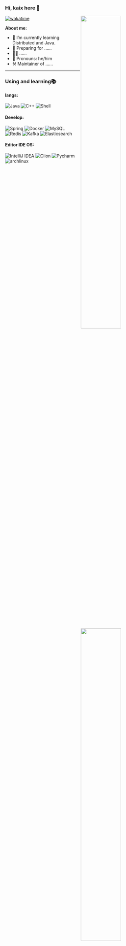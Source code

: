### Hi, kaix here 👋
[![wakatime](https://wakatime.com/badge/user/16e81593-c1d1-4caf-b9db-afe1b7198789.svg)](https://wakatime.com/@16e81593-c1d1-4caf-b9db-afe1b7198789)
<img align="right" width="51%" src="https://github-readme-stats.vercel.app/api?username=kaixin2&show_icons=true&icon_color=CE1D2D&text_color=718096&bg_color=ffffff&hide_title=true" />

**About me:**

- 🌱 I’m currently learning Distributed and Java.
- 🔭 Preparing for ......
- 👨‍🔬 ......
- 🧑 Pronouns: he/him
- ⚒️ Maintainer of ......
---

### Using and learning📚
<img align="right" width="51%" src="https://github-readme-stats.vercel.app/api/wakatime?username=kaixin2&layout=compact&langs_count=8&show_icons=true&icon_color=CE1D2D&text_color=718096&bg_color=ffffff&custom_title=Week%20Code%20Time"/>

#### langs:
<!-- **Langs:** -->
![Java](https://img.shields.io/badge/Java-ED8B00?style=flat-square&logo=java&logoColor=white)
![C++](http://img.shields.io/badge/-C++-FF7F50?style=flat-square&logo=c%2B%2B&logoColor=#ffffff)
![Shell](http://img.shields.io/badge/-Shell-FF7F50?style=flat-square&logo=shell&logoColor=black)
<!-- ![Python](http://img.shields.io/badge/-Python-FF7F50?style=flat-square&logo=python&logoColor=black) -->

#### Develop:
<!-- **Develop:** -->
![Spring](http://img.shields.io/badge/-Spring-6DB33F?style=flat-square&logo=spring&logoColor=ffffff)
![Docker](https://img.shields.io/badge/-Docker-2C2255?style=flat-square&logo=docker)
![MySQL](https://img.shields.io/badge/-MySQL-5391FE?style=flat-square&logo=mysql&logoColor=ffffff)
![Redis](https://img.shields.io/badge/-Redis-DC382D?style=flat-square&logo=redis&logoColor=ffffff)
![Kafka](https://img.shields.io/badge/-Kafka-231F20?style=flat-square&logo=ApacheKafka&logoColor=white)
![Elasticsearch](https://img.shields.io/badge/-Elasticsearch-005571?style=flat-square&logo=Elasticsearch&logoColor=white)
#### Editor IDE OS:
<!-- **Editor IDE OS:** -->
![IntelliJ IDEA](http://img.shields.io/badge/-IntelliJ%20IDEA-000000?style=flat-square&logo=intellij-idea&logoColor=ffffff)
![Clion](http://img.shields.io/badge/-Clion-000000?style=flat-square&logo=Clion&logoColor=ffffff)
![Pycharm](http://img.shields.io/badge/-Pycharm-000000?style=flat-square&logo=Pycharm&logoColor=ffffff)
![archlinux](http://img.shields.io/badge/-Arch%20Linux-0078D6?style=flat-square&logo=archlinux&logoColor=ffffff)
